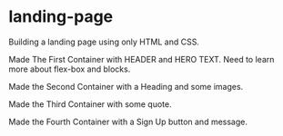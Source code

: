 # landing-page
Building a landing page using only HTML and CSS.

Made The First Container with HEADER and HERO TEXT.
Need to learn more about flex-box and blocks.

Made the Second Container with a Heading and some images.

Made the Third Container with some quote.

Made the Fourth Container with a Sign Up button and message.